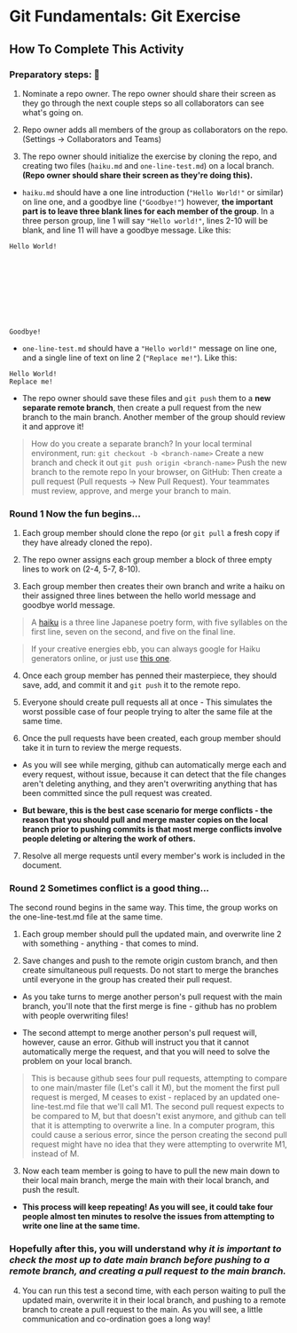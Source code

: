 # Git Fundamentals: Git Exercise

## How To Complete This Activity

### Preparatory steps: :triangular_flag_on_post:

1. Nominate a repo owner.  The repo owner should share their screen as they go through the next couple steps so all collaborators can see what's going on.

2. Repo owner adds all members of the group as collaborators on the repo. (Settings -> Collaborators and Teams)

3. The repo owner should initialize the exercise by cloning the repo, and creating two files (`haiku.md` and `one-line-test.md`) on a local branch. **(Repo owner should share their screen as they're doing this).**

* `haiku.md` should have a one line introduction (`"Hello World!"` or similar) on line one, and a goodbye line (`"Goodbye!"`) however, **the important part is to leave three blank lines for each member of the group**. In a three person group, line 1 will say `"Hello world!"`, lines 2-10 will be blank, and line 11 will have a goodbye message. Like this:
```
Hello World!










Goodbye!
```

* `one-line-test.md` should have a `"Hello world!"` message on line one, and a single line of text on line 2 (`"Replace me!"`). Like this:
```
Hello World!
Replace me!
```

* The repo owner should save these files and `git push` them to a **new separate remote branch**, then create a pull request from the new branch to the main branch. Another member of the group should review it and approve it!
> How do you create a separate branch?
> In your local terminal environment, run:
> `git checkout -b <branch-name>` Create a new branch and check it out
> `git push origin <branch-name>` Push the new branch to the remote repo
> In your browser, on GitHub:
> Then create a pull request (Pull requests -> New Pull Request).
> Your teammates must review, approve, and merge your branch to main.


### Round 1 Now the fun begins...

1. Each group member should clone the repo (or `git pull` a fresh copy if they have already cloned the repo).

2. The repo owner assigns each group member a block of three empty lines to work on (2-4, 5-7, 8-10).

3. Each group member then creates their own branch and write a haiku on their assigned three lines between the hello world message and goodbye world message.

> A [haiku](https://en.wikipedia.org/wiki/Haiku) is a three line Japanese poetry form, with five syllables on the first line, seven on the second, and five on the final line.

> If your creative energies ebb, you can always google for Haiku generators online, or just use [this one](http://www.everypoet.com/haiku/default.htm).

4. Once each group member has penned their masterpiece, they should save, add, and commit it and `git push` it to the remote repo.

5. Everyone should create pull requests all at once - This simulates the worst possible case of four people trying to alter the same file at the same time.

6. Once the pull requests have been created, each group member should take it in turn to review the merge requests.

- As you will see while merging, github can automatically merge each and every request, without issue, because it can detect that the file changes aren't deleting anything, and they aren't overwriting anything that has been committed since the pull request was created.

* **But beware, this is the best case scenario for merge conflicts - the reason that you should pull and merge master copies on the local branch prior to pushing commits is that most merge conflicts involve people deleting or altering the work of others.**

7. Resolve all merge requests until every member's work is included in the document.


### Round 2 Sometimes conflict is a good thing...
The second round begins in the same way. This time, the group works on the one-line-test.md file at the same time.

1. Each group member should pull the updated main, and overwrite line 2 with something - anything - that comes to mind.

2. Save changes and push to the remote origin custom branch, and then create simultaneous pull requests. Do not start to merge the branches until everyone in the group has created their pull request.

* As you take turns to merge another person's pull request with the main branch, you'll note that the first merge is fine - github has no problem with people overwriting files!

* The second attempt to merge another person's pull request will, however, cause an error. Github will instruct you that it cannot automatically merge the request, and that you will need to solve the problem on your local branch.

> This is because github sees four pull requests, attempting to compare to one main/master file (Let's call it M), but the moment the first pull request is merged, M ceases to exist - replaced by an updated one-line-test.md file that we'll call M1.
> The second pull request expects to be compared to M, but that doesn't exist anymore, and github can tell that it is attempting to overwrite a line.
> In a computer program, this could cause a serious error, since the person creating the second pull request might have no idea that they were attempting to overwrite M1, instead of M.

3. Now each team member is going to have to pull the new main down to their local main branch, merge the main with their local branch, and push the result.

* **This process will keep repeating! As you will see, it could take four people almost ten minutes to resolve the issues from attempting to write one line at the same time.**

### Hopefully after this, you will understand why ***it is important to check the most up to date main branch before pushing to a remote branch, and creating a pull request to the main branch.***

4. You can run this test a second time, with each person waiting to pull the updated main, overwrite it in their local branch, and pushing to a remote branch to create a pull request to the main. As you will see, a little communication and co-ordination goes a long way!

